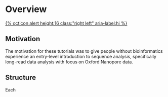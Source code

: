 # Overview 

[{% octicon alert height:16 class:"right left" aria-label:hi %}](index.md)

## Motivation
The motivation for these tutorials was to give people without bioinformatics experience an entry-level introduction to sequence analysis, specifically long-read data analysis with focus on Oxford Nanopore data. 

## Structure
Each


